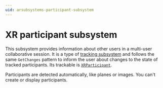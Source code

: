 ```yaml
---
uid: arsubsystems-participant-subsystem
---
```

# XR participant subsystem

This subsystem provides information about other users in a multi-user collaborative session. It is a type of [tracking subsystem](arsubsystems.md#tracking-subsystems) and follows the same `GetChanges` pattern to inform the user about changes to the state of tracked participants. Its trackable is [`XRParticipant`](xref:UnityEngine.XR.ARSubsystems.XRParticipant).

Participants are detected automatically, like planes or images. You can't create or display participants.
